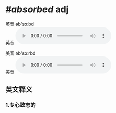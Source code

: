# ***\#absorbed*** adj
英音 əb'sɔːbd  
英音
<audio src="./media/absorbed1_AAC.aac" controls="controls"></audio>

美音 əb'sɔːrbd  
美音
<audio src="./media/absorbed2_AAC.aac" controls="controls"></audio>



  

英文释义
---
### 1.**专心致志的**  


